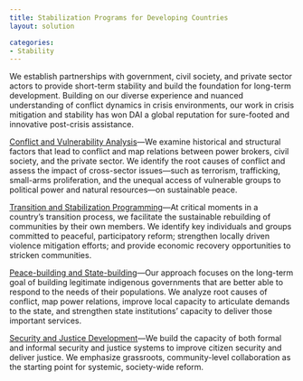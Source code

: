 ```yaml
---
title: Stabilization Programs for Developing Countries
layout: solution

categories:
- Stability
---
```


We establish partnerships with government, civil society, and private sector actors to provide short-term stability and build the foundation for long-term development. Building on our diverse experience and nuanced understanding of conflict dynamics in crisis environments, our work in crisis mitigation and stability has won DAI a global reputation for sure-footed and innovative post-crisis assistance.

[Conflict and Vulnerability Analysis](/our-work/solutions/conflict-and-vulnerability-analysis/)—We examine historical and structural factors that lead to conflict and map relations between power brokers, civil society, and the private sector. We identify the root causes of conflict and assess the impact of cross-sector issues—such as terrorism, trafficking, small-arms proliferation, and the unequal access of vulnerable groups to political power and natural resources—on sustainable peace.

[Transition and Stabilization Programming](/our-work/solutions/transition-and-stabilization-programing/)—At critical moments in a country’s transition process, we facilitate the sustainable rebuilding of communities by their own members. We identify key individuals and groups committed to peaceful, participatory reform; strengthen locally driven violence mitigation efforts; and provide economic recovery opportunities to stricken communities.

[Peace-building and State-building](/our-work/solutions/peace-building-and-state-building/)—Our approach focuses on the long-term goal of building legitimate indigenous governments that are better able to respond to the needs of their populations. We analyze root causes of conflict, map power relations, improve local capacity to articulate demands to the state, and strengthen state institutions’ capacity to deliver those important services.

[Security and Justice Development](/our-work/solutions/security-and-justice-development/)—We build the capacity of both formal and informal security and justice systems to improve citizen security and deliver justice. We emphasize grassroots, community-level collaboration as the starting point for systemic, society-wide reform.
